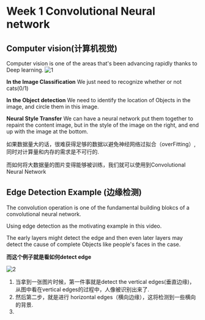 # Week 1 Convolutional Neural network
## Computer vision(计算机视觉)

Computer vision is one of the areas that's been advancing rapidly thanks to Deep learning.
![1](https://github.com/JoneSu1/Deep-learning-techniques-based-on-python-study-notes-and-project-records/assets/103999272/a88d3829-48c6-4585-96d5-b77d5f776a7a)

**In the Image Classification** We just need to recognize whether or not cats(0/1)

**In the Object detection** We need to identify the location of Objects in the image, 
and circle them in this image.

**Neural Style Transfer** We can have a neural network put them together to repaint the content image,
but in the style of the image on the right, and end up with the image at the bottom.

 如果数据量大的话，很难获得足够的数据以避免神经网络过拟合（overFitting）,同时对计算量和内存的需求是不可行的.

 而如何将大数据量的图片变得能够被训练，我们就可以使用到Convolutional Neural Network

 ## Edge Detection Example (边缘检测)

 The convolution operation is one of the fundamental building blokcs of a convolutional neural network.

 Using edge detection as the motivating example in this video.

 The early layers might detect the edge and then even later layers may detect the cause of complete
 Objects like people's faces in the case.

**而这个例子就是看如何detect edge**

![2](https://github.com/JoneSu1/Deep-learning-techniques-based-on-python-study-notes-and-project-records/assets/103999272/9174d947-6a8c-4c25-bb29-52d498f2d41b)


  1. 当拿到一张图片时候，第一件事就是detect the vertical edges(垂直边缘)，从图中看在vertical edges的过程中，人像被识别出来了.
  2. 然后第二步，就是进行 horizontal edges（横向边缘），这将检测到一些横向的背景.
  3. 

